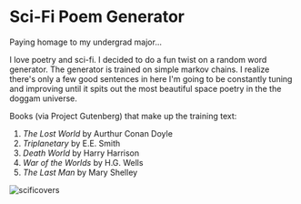 # Sci-Fi Poem Generator
Paying homage to my undergrad major...

I love poetry and sci-fi. I decided to do a fun twist on a random word generator. The generator is trained on simple markov chains. I realize there's only a few good sentences in here I'm going to be constantly tuning and improving until it spits out the most beautiful space poetry in the the doggam universe. 

Books (via Project Gutenberg) that make up the training text:

1. *The Lost World* by Aurthur Conan Doyle 
2. *Triplanetary* by E.E. Smith 
3. *Death World* by Harry Harrison
4. *War of the Worlds* by H.G. Wells 
5. *The Last Man* by Mary Shelley

![scificovers](/Nick/scifi.png)
